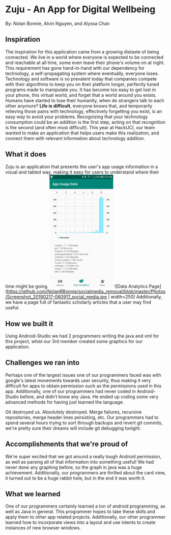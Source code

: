# Zuju - An App for Digital Wellbeing 
By: Nolan Bonnie, Alvin Nguyen, and Alyssa Chan
## Inspiration
The inspiration for this application came from a growing distaste of being connected. We live in a world where everyone is expected to be connected and reachable at all time, some even leave their phone's volume on at night. This requirement has gone hand-in-hand with our dependency for technology, a self-propagating system where eventually, everyone loses. Technology and software is so prevalent today that companies compete with their algorithms to keep you on their platform longer, perfectly tuned programs made to manipulate you. It has become too easy to get lost in your phone, this virtual world, and forget that a world around you exists. Humans have started to lose their humanity, when do strangers talk to each other anymore? **Life is difficult**, everyone knows that, and temporarily relieving those pains with technology, effectively forgetting you exist, is an easy way to avoid your problems. Recognizing that your technology consumption could be an addition is the first step, acting on that recognition is the second (and often most difficult). This year at HackUCI, our team wanted to make an application that helps users make this realization, and connect them with relevant information about technology addition. 
## What it does
Zuju is an application that presents the user's app usage information in a visual and tabled way, making it easy for users to understand where their time might be going. 
<img src="https://github.com/NolanRBonnie/socialmedia_removal/blob/master/Photos/Screenshot_20190217-060917_social_media.jpg" alt="Data Analytics Page" width="200">
![Data Analytics Page](https://github.com/NolanRBonnie/socialmedia_removal/blob/master/Photos/Screenshot_20190217-060917_social_media.jpg | width=250)
Additionally, we have a page full of fantastic scholarly articles that a user may find useful. 
## How we built it
Using Android-Studio we had 2 programmers writing the java and xml for this project, whist our 3rd member created some graphics for our application. 
## Challenges we ran into
Perhaps one of the largest issues one of our programmers faced was with google's latest movements towards user security, thus making it very difficult for apps to obtain permission such as the permissions used in this app. Additionally, one of our programmers had never coded in Android-Studio before, and didn't know any Java. He ended up coding some very advanced methods for having just learned the language. 

Git destroyed us. Absolutely destroyed. Merge failures, recursive repositories, merge header lines persisting, etc. Our programmers had to spend several hours trying to sort through backups and revert git commits, we're pretty sure their dreams will include git debugging tonight. 
## Accomplishments that we're proud of
We're super excited that we got around a really tough Android permission, as well as parsing all of that information into something useful! We had never done any graphing before, so the graph in java was a huge achievement. Additionally, our programmers are thrilled about the card view, it turned out to be a huge rabbit hole, but in the end it was worth it.
## What we learned
One of our programmers certainly learned a ton of android programming, as well as Java in general. This programmer hopes to take these skills and apply them to other app related projects. Additionally, our other programmer learned how to incorporate views into a layout and use intents to create instances of new browser windows.
